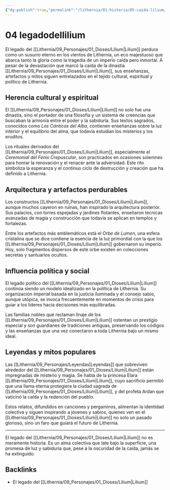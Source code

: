 ```yaml
---
{"dg-publish":true,"permalink":"/lithernia/01-historia/05-caida-lilium/04-legado-del-lilium/","title":"El legado del Lilium","tags":["lithernia","legado","historia","dinastia_lilium"]}
---
```


# 04 legadodellilium

El legado del [[Lithernia/09_Personajes/01_Dioses/Lilium\|Lilium]] perdura como un susurro eterno en los vientos de Lithernia, un eco majestuoso que abarca tanto la gloria como la tragedia de un imperio caída pero inmortal. A pesar de la devastación que marcó la caída de la dinastía [[Lithernia/09_Personajes/01_Dioses/Lilium\|Lilium]], sus enseñanzas, artefactos y mitos siguen entrelazados en el tejido cultural, espiritual y político de Lithernia.

## Herencia cultural y espiritual

El [[Lithernia/09_Personajes/01_Dioses/Lilium\|Lilium]] no solo fue una dinastía, sino el portador de una filosofía y un sistema de creencias que buscaban la armonía entre el poder y la sabiduría. Sus textos sagrados, conocidos como *Los Cánticos del Alba*, contienen enseñanzas sobre la luz interior y el equilibrio del alma, que todavía estudian los misterios y los eruditos.

Los rituales derivados del [[Lithernia/09_Personajes/01_Dioses/Lilium\|Lilium]], especialmente el *Ceremonial del Fénix Crepuscular*, son practicados en ocasiones solemnes para honrar la renovación y el renacer ante la adversidad. Este rito simboliza la esperanza y el continuo ciclo de destrucción y creación que ha definido a Lithernia.

## Arquitectura y artefactos perdurables

Los constructos [[Lithernia/09_Personajes/01_Dioses/Lilium\|Lilium]], aunque muchos cayeron en ruinas, han inspirado la arquitectura posterior. Sus palacios, con torres espejadas y jardines flotantes, enseñaron técnicas avanzadas de magia y construcción que todavía se aplican en templos y fortalezas.

Entre los artefactos más emblemáticos está el *Orbe de Lumen*, una esfera cristalina que se dice contiene la esencia de la luz primordial con la que los [[Lithernia/09_Personajes/01_Dioses/Lilium\|Lilium]] gobernaron su imperio. Hoy, solo fragmentos dispersos de este orbe existen en colecciones secretas y santuarios ocultos.

## Influencia política y social

El legado político del [[Lithernia/09_Personajes/01_Dioses/Lilium\|Lilium]] continúa siendo un modelo idealizado en la política de Lithernia. Su organización imperial basada en la justicia iluminada y el consejo sabio, aunque utópica, se invoca frecuentemente en momentos de crisis para guiar a los líderes hacia decisiones más equilibradas.

Las familias nobles que reclaman linaje de los [[Lithernia/09_Personajes/01_Dioses/Lilium\|Lilium]] ostentan un prestigio especial y son guardianes de tradiciones antiguas, preservando los códigos y las enseñanzas que una vez conectaron a toda Lithernia bajo un mismo ideal.

## Leyendas y mitos populares

Las [[Lithernia/09_Personajes/Leyendas\|Leyendas]] que sobreviven alrededor del [[Lithernia/09_Personajes/01_Dioses/Lilium\|Lilium]] están impregnadas de misterio y magia. Se habla de la princesa Elara [[Lithernia/09_Personajes/01_Dioses/Lilium\|Lilium]], cuyo sacrificio permitió que una llama eterna protegiera la ciudad sagrada de [[Lithernia/09_Personajes/01_Dioses/Lilium\|Lilium]], y del profeta Ardan que vaticinó la caída y la redención del pueblo.

Estos relatos, difundidos en canciones y pergaminos, alimentan la identidad colectiva y siguen inspirando a jóvenes y sabios, quienes ven en el [[Lithernia/09_Personajes/01_Dioses/Lilium\|Lilium]] no solo un pasado glorioso, sino un faro que guiará el futuro de Lithernia.

---

El legado del [[Lithernia/09_Personajes/01_Dioses/Lilium\|Lilium]] no es meramente historia. Es un alma colectiva que late bajo la superficie, una promesa de luz y sabiduría que, pese a la oscuridad de la caída, jamás se ha extinguido.

## Backlinks
- El legado del [[Lithernia/09_Personajes/01_Dioses/Lilium\|Lilium]]
